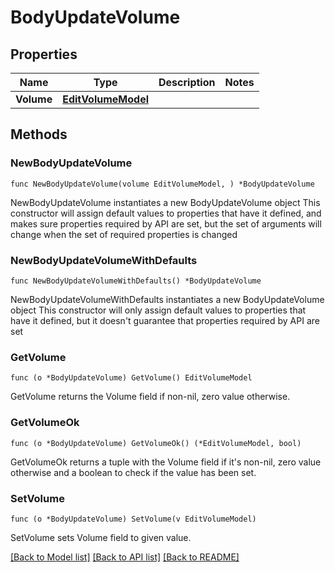 # BodyUpdateVolume

## Properties

Name | Type | Description | Notes
------------ | ------------- | ------------- | -------------
**Volume** | [**EditVolumeModel**](EditVolumeModel.md) |  | 

## Methods

### NewBodyUpdateVolume

`func NewBodyUpdateVolume(volume EditVolumeModel, ) *BodyUpdateVolume`

NewBodyUpdateVolume instantiates a new BodyUpdateVolume object
This constructor will assign default values to properties that have it defined,
and makes sure properties required by API are set, but the set of arguments
will change when the set of required properties is changed

### NewBodyUpdateVolumeWithDefaults

`func NewBodyUpdateVolumeWithDefaults() *BodyUpdateVolume`

NewBodyUpdateVolumeWithDefaults instantiates a new BodyUpdateVolume object
This constructor will only assign default values to properties that have it defined,
but it doesn't guarantee that properties required by API are set

### GetVolume

`func (o *BodyUpdateVolume) GetVolume() EditVolumeModel`

GetVolume returns the Volume field if non-nil, zero value otherwise.

### GetVolumeOk

`func (o *BodyUpdateVolume) GetVolumeOk() (*EditVolumeModel, bool)`

GetVolumeOk returns a tuple with the Volume field if it's non-nil, zero value otherwise
and a boolean to check if the value has been set.

### SetVolume

`func (o *BodyUpdateVolume) SetVolume(v EditVolumeModel)`

SetVolume sets Volume field to given value.



[[Back to Model list]](../README.md#documentation-for-models) [[Back to API list]](../README.md#documentation-for-api-endpoints) [[Back to README]](../README.md)


